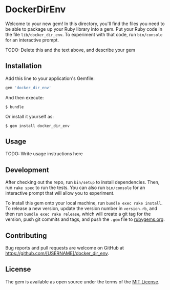 # DockerDirEnv

Welcome to your new gem! In this directory, you'll find the files you need to be able to package up your Ruby library into a gem. Put your Ruby code in the file `lib/docker_dir_env`. To experiment with that code, run `bin/console` for an interactive prompt.

TODO: Delete this and the text above, and describe your gem

## Installation

Add this line to your application's Gemfile:

```ruby
gem 'docker_dir_env'
```

And then execute:

    $ bundle

Or install it yourself as:

    $ gem install docker_dir_env

## Usage

TODO: Write usage instructions here

## Development

After checking out the repo, run `bin/setup` to install dependencies. Then, run `rake spec` to run the tests. You can also run `bin/console` for an interactive prompt that will allow you to experiment.

To install this gem onto your local machine, run `bundle exec rake install`. To release a new version, update the version number in `version.rb`, and then run `bundle exec rake release`, which will create a git tag for the version, push git commits and tags, and push the `.gem` file to [rubygems.org](https://rubygems.org).

## Contributing

Bug reports and pull requests are welcome on GitHub at https://github.com/[USERNAME]/docker_dir_env.

## License

The gem is available as open source under the terms of the [MIT License](https://opensource.org/licenses/MIT).
